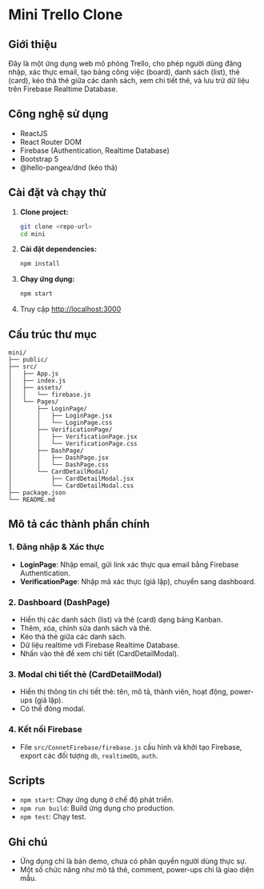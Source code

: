 # Mini Trello Clone

## Giới thiệu
Đây là một ứng dụng web mô phỏng Trello, cho phép người dùng đăng nhập, xác thực email, tạo bảng công việc (board), danh sách (list), thẻ (card), kéo thả thẻ giữa các danh sách, xem chi tiết thẻ, và lưu trữ dữ liệu trên Firebase Realtime Database.

## Công nghệ sử dụng
- ReactJS
- React Router DOM
- Firebase (Authentication, Realtime Database)
- Bootstrap 5
- @hello-pangea/dnd (kéo thả)

## Cài đặt và chạy thử
1. **Clone project:**
   ```bash
   git clone <repo-url>
   cd mini
   ```
2. **Cài đặt dependencies:**
   ```bash
   npm install
   ```
3. **Chạy ứng dụng:**
   ```bash
   npm start
   ```
4. Truy cập [http://localhost:3000](http://localhost:3000)

## Cấu trúc thư mục
```
mini/
├── public/
├── src/
│   ├── App.js
│   ├── index.js
│   ├── assets/
│   │   └── firebase.js
│   └── Pages/
│       ├── LoginPage/
│       │   ├── LoginPage.jsx
│       │   └── LoginPage.css
│       ├── VerificationPage/
│       │   ├── VerificationPage.jsx
│       │   └── VerificationPage.css
│       ├── DashPage/
│       │   ├── DashPage.jsx
│       │   └── DashPage.css
│       └── CardDetailModal/
│           ├── CardDetailModal.jsx
│           └── CardDetailModal.css
├── package.json
└── README.md
```

## Mô tả các thành phần chính
### 1. Đăng nhập & Xác thực
- **LoginPage**: Nhập email, gửi link xác thực qua email bằng Firebase Authentication.
- **VerificationPage**: Nhập mã xác thực (giả lập), chuyển sang dashboard.

### 2. Dashboard (DashPage)
- Hiển thị các danh sách (list) và thẻ (card) dạng bảng Kanban.
- Thêm, xóa, chỉnh sửa danh sách và thẻ.
- Kéo thả thẻ giữa các danh sách.
- Dữ liệu realtime với Firebase Realtime Database.
- Nhấn vào thẻ để xem chi tiết (CardDetailModal).

### 3. Modal chi tiết thẻ (CardDetailModal)
- Hiển thị thông tin chi tiết thẻ: tên, mô tả, thành viên, hoạt động, power-ups (giả lập).
- Có thể đóng modal.

### 4. Kết nối Firebase
- File `src/ConnetFirebase/firebase.js` cấu hình và khởi tạo Firebase, export các đối tượng `db`, `realtimeDb`, `auth`.

## Scripts
- `npm start`: Chạy ứng dụng ở chế độ phát triển.
- `npm run build`: Build ứng dụng cho production.
- `npm test`: Chạy test.

## Ghi chú
- Ứng dụng chỉ là bản demo, chưa có phân quyền người dùng thực sự.
- Một số chức năng như mô tả thẻ, comment, power-ups chỉ là giao diện mẫu.

